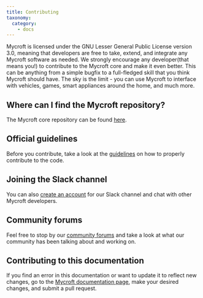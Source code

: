 ```yaml
---
title: Contributing
taxonomy:
  category:
    - docs
---
```


Mycroft is licensed under the GNU Lesser General Public License version 
3.0, meaning that developers are free to take, extend, and integrate any 
Mycroft software as needed. We strongly encourage any developer(that 
means you!) to contribute to the Mycroft core and make it even better. 
This can be anything from a simple bugfix to a full-fledged skill that 
you think Mycroft should have. The sky is the limit - you can use 
Mycroft to interface with vehicles, games, smart appliances around the 
home, and much more. 

## Where can I find the Mycroft repository?

The Mycroft core repository can be found 
[here](https://github.com/MycroftAI/mycroft-core).

## Official guidelines

Before you contribute, take a look at the 
[guidelines](https://github.com/MycroftAI/mycroft-core/blob/master/CONTRIBUTING.md) 
on how to properly contribute to the code.

## Joining the Slack channel
 
You can also [create an 
account](https://mycroft-ai-slack-invite.herokuapp.com) for our Slack 
channel and chat with other Mycroft developers.

## Community forums

Feel free to stop by our [community 
forums](https://community.mycroft.ai) and take a look at what our 
community has been talking about and working on.

## Contributing to this documentation

If you find an error in this documentation or want to update it
to reflect new changes, go to the [Mycroft documentation page](https://github.com/MycroftAI/mycroft-core-documentation),
make your desired changes, and submit a pull request.

